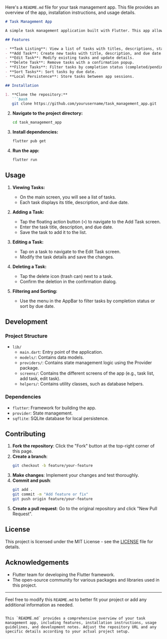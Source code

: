 Here's a `README.md` file for your task management app. This file provides an overview of the app, installation instructions, and usage details.

```markdown
# Task Management App

A simple task management application built with Flutter. This app allows users to create, edit, delete, and manage tasks with a clean and intuitive user interface. Features include filtering and sorting tasks, and local data persistence.

## Features

- **Task Listing**: View a list of tasks with titles, descriptions, statuses, and due dates.
- **Add Task**: Create new tasks with title, description, and due date.
- **Edit Task**: Modify existing tasks and update details.
- **Delete Task**: Remove tasks with a confirmation popup.
- **Filter Tasks**: Filter tasks by completion status (completed/pending).
- **Sort Tasks**: Sort tasks by due date.
- **Local Persistence**: Store tasks between app sessions.

## Installation

1. **Clone the repository:**
   ```bash
   git clone https://github.com/yourusername/task_management_app.git
   ```

2. **Navigate to the project directory:**
   ```bash
   cd task_management_app
   ```

3. **Install dependencies:**
   ```bash
   flutter pub get
   ```

4. **Run the app:**
   ```bash
   flutter run
   ```

## Usage

1. **Viewing Tasks:**
   - On the main screen, you will see a list of tasks.
   - Each task displays its title, description, and due date.

2. **Adding a Task:**
   - Tap the floating action button (`+`) to navigate to the Add Task screen.
   - Enter the task title, description, and due date.
   - Save the task to add it to the list.

3. **Editing a Task:**
   - Tap on a task to navigate to the Edit Task screen.
   - Modify the task details and save the changes.

4. **Deleting a Task:**
   - Tap the delete icon (trash can) next to a task.
   - Confirm the deletion in the confirmation dialog.

5. **Filtering and Sorting:**
   - Use the menu in the AppBar to filter tasks by completion status or sort by due date.

## Development

### Project Structure

- `lib/`
  - `main.dart`: Entry point of the application.
  - `models/`: Contains data models.
  - `providers/`: Contains state management logic using the Provider package.
  - `screens/`: Contains the different screens of the app (e.g., task list, add task, edit task).
  - `helpers/`: Contains utility classes, such as database helpers.

### Dependencies

- `flutter`: Framework for building the app.
- `provider`: State management.
- `sqflite`: SQLite database for local persistence.

## Contributing

1. **Fork the repository**: Click the "Fork" button at the top-right corner of this page.
2. **Create a branch**: 
   ```bash
   git checkout -b feature/your-feature
   ```
3. **Make changes**: Implement your changes and test thoroughly.
4. **Commit and push**:
   ```bash
   git add .
   git commit -m "Add feature or fix"
   git push origin feature/your-feature
   ```
5. **Create a pull request**: Go to the original repository and click "New Pull Request".

## License

This project is licensed under the MIT License - see the [LICENSE](LICENSE) file for details.

## Acknowledgements

- Flutter team for developing the Flutter framework.
- The open-source community for various packages and libraries used in this project.

---

Feel free to modify this `README.md` to better fit your project or add any additional information as needed.
```

This `README.md` provides a comprehensive overview of your task management app, including features, installation instructions, usage guidelines, and development notes. Adjust the repository URL and any specific details according to your actual project setup.